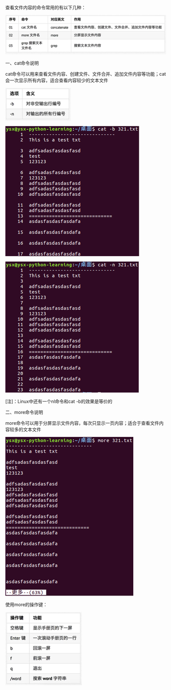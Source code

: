 查看文件内容的命令常用的有以下几种：

![查看文件内容常用命令](https://github.com/CrystalMathYao/Basic-Knowledge-Learning/blob/master/Linux入门基础知识/Figure/查看文件内容常用命令.png)

一、cat命令说明

cat命令可以用来查看文件内容、创建文件、文件合并、追加文件内容等功能；cat会一次显示所有内容，适合查看内容较少的文本文件

![cat命令常用选项](https://github.com/CrystalMathYao/Basic-Knowledge-Learning/blob/master/Linux入门基础知识/Figure/cat命令常用选项.png)

![cat命令举例1](https://github.com/CrystalMathYao/Basic-Knowledge-Learning/blob/master/Linux入门基础知识/Figure/cat命令举例1.png)

![cat命令举例2](https://github.com/CrystalMathYao/Basic-Knowledge-Learning/blob/master/Linux入门基础知识/Figure/cat命令举例2.png)

[注]：Linux中还有一个nl命令和cat -b的效果是等价的

二、more命令说明

more命令可以用于分屏显示文件内容，每次只显示一页内容；适合于查看文件内容较多的文本文件

![more命令举例](https://github.com/CrystalMathYao/Basic-Knowledge-Learning/blob/master/Linux入门基础知识/Figure/more命令举例.png)

使用more的操作键：

![more操作键](https://github.com/CrystalMathYao/Basic-Knowledge-Learning/blob/master/Linux入门基础知识/Figure/more操作键.png)
